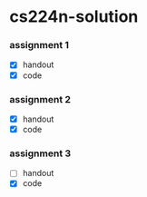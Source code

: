 # cs224n-solution

### assignment 1
- [x] handout
- [x] code

### assignment 2
- [x] handout
- [x] code

### assignment 3
- [ ] handout
- [x] code
